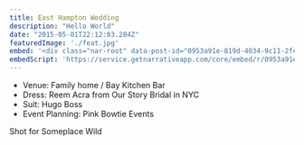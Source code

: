 ```yaml
---
title: East Hampton Wedding
description: "Hello World"
date: "2015-05-01T22:12:03.284Z"
featuredImage: './feat.jpg'
embed: '<div class="nar-root" data-post-id="0953a91e-819d-4034-9c11-2fea83408d55" style="p {text-align:center;opacity: 0.0;animation: nara 0s ease-in 2s forwards;}@keyframes nara {to {opacity: 1.0;}}" ><img style="width:100%;" src="https://content1.getnarrativeapp.com/static/0953a91e-819d-4034-9c11-2fea83408d55/featured.jpg"><noscript><p>Your Narrative blog will appear here, click preview to see it live.<br>For any issues click <a href="https://help.narrative.so/i/j">here</a></p></noscript>'
embedScript: 'https://service.getnarrativeapp.com/core/embed/r/0953a91e-819d-4034-9c11-2fea83408d55.js'
---
```

- Venue: Family home / Bay Kitchen Bar
- Dress: Reem Acra from Our Story Bridal in NYC
- Suit: Hugo Boss
- Event Planning: Pink Bowtie Events 

Shot for Someplace Wild
